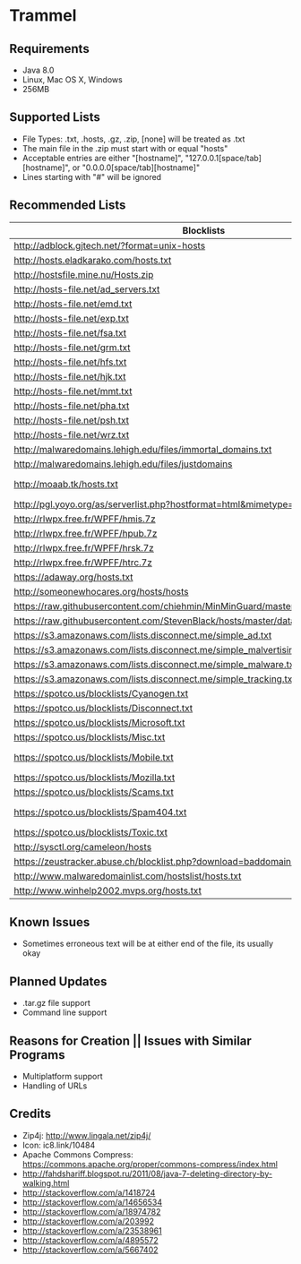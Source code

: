 Trammel
==========

Requirements
------------
- Java 8.0
- Linux, Mac OS X, Windows
- 256MB

Supported Lists
---------------
- File Types: .txt, .hosts, .gz, .zip, [none] will be treated as .txt
- The main file in the .zip must start with or equal "hosts"
- Acceptable entries are either "[hostname]", "127.0.0.1[space/tab][hostname]", or "0.0.0.0[space/tab][hostname]"
- Lines starting with "#" will be ignored

Recommended Lists
-----------------

Blocklists | Blocked
---------- | -------
http://adblock.gjtech.net/?format=unix-hosts | Ads
http://hosts.eladkarako.com/hosts.txt | Ads
http://hostsfile.mine.nu/Hosts.zip | Ads - Outdated
http://hosts-file.net/ad_servers.txt | Ads
http://hosts-file.net/emd.txt | Malware
http://hosts-file.net/exp.txt | Malware
http://hosts-file.net/fsa.txt | Illegal
http://hosts-file.net/grm.txt | Spam
http://hosts-file.net/hfs.txt | Spam
http://hosts-file.net/hjk.txt | Malware
http://hosts-file.net/mmt.txt | Spam
http://hosts-file.net/pha.txt | Illegal
http://hosts-file.net/psh.txt | Phishing
http://hosts-file.net/wrz.txt | Illegal
http://malwaredomains.lehigh.edu/files/immortal_domains.txt | Malware
http://malwaredomains.lehigh.edu/files/justdomains | Malware
http://moaab.tk/hosts.txt  | Ads/Analytics/Malware/Spam/Tracking - Too many false positives
http://pgl.yoyo.org/as/serverlist.php?hostformat=html&mimetype=plaintext | Ads
http://rlwpx.free.fr/WPFF/hmis.7z | Illegal/Misc/Spam
http://rlwpx.free.fr/WPFF/hpub.7z | Ads
http://rlwpx.free.fr/WPFF/hrsk.7z | Malware
http://rlwpx.free.fr/WPFF/htrc.7z | Analytics/Tracking
https://adaway.org/hosts.txt | Ads/Analytics/Tracking
http://someonewhocares.org/hosts/hosts | Ads/Analytics/Malware/Misc/Spam/Tracking
https://raw.githubusercontent.com/chiehmin/MinMinGuard/master/assets/host/output_file | Ads/Analytics/Tracking
https://raw.githubusercontent.com/StevenBlack/hosts/master/data/StevenBlack/hosts | Misc
https://s3.amazonaws.com/lists.disconnect.me/simple_ad.txt | Ads
https://s3.amazonaws.com/lists.disconnect.me/simple_malvertising.txt | Malware/Spam
https://s3.amazonaws.com/lists.disconnect.me/simple_malware.txt | Malware
https://s3.amazonaws.com/lists.disconnect.me/simple_tracking.txt | Analytics/Tracking
https://spotco.us/blocklists/Cyanogen.txt | Analytics/Tracking
https://spotco.us/blocklists/Disconnect.txt | Ads/Analytics/Tracking (Credit: Disconnect)
https://spotco.us/blocklists/Microsoft.txt | Ads/Analytics/Tracking - May break things
https://spotco.us/blocklists/Misc.txt | Ads/Analytics/Misc/Tracking
https://spotco.us/blocklists/Mobile.txt | Ads/Analytics/Malware/Misc/Scam/Spam/Tracking (Partial Credit: Ad-Away, G&J Tech)
https://spotco.us/blocklists/Mozilla.txt | Ads/Analytics/Misc/Tracking
https://spotco.us/blocklists/Scams.txt | Malware/Misc/Phishing/Scam/Spam
https://spotco.us/blocklists/Spam404.txt | Malware/Misc/Phishing/Scam/Spam (Credit: Spam404)
https://spotco.us/blocklists/Toxic.txt | Misc
http://sysctl.org/cameleon/hosts | Ads
https://zeustracker.abuse.ch/blocklist.php?download=baddomains | Malware
http://www.malwaredomainlist.com/hostslist/hosts.txt | Malware
http://www.winhelp2002.mvps.org/hosts.txt | Ads/Analytics/Malware/Misc/Spam/Tracking

Known Issues
------------
- Sometimes erroneous text will be at either end of the file, its usually okay

Planned Updates
---------------
- .tar.gz file support
- Command line support

Reasons for Creation || Issues with Similar Programs
----------------------------------------------------
- Multiplatform support
- Handling of URLs

Credits
-------
- Zip4j: http://www.lingala.net/zip4j/
- Icon: ic8.link/10484
- Apache Commons Compress: https://commons.apache.org/proper/commons-compress/index.html
- http://fahdshariff.blogspot.ru/2011/08/java-7-deleting-directory-by-walking.html
- http://stackoverflow.com/a/1418724
- http://stackoverflow.com/a/14656534
- http://stackoverflow.com/a/18974782
- http://stackoverflow.com/a/203992
- http://stackoverflow.com/a/23538961
- http://stackoverflow.com/a/4895572
- http://stackoverflow.com/a/5667402

